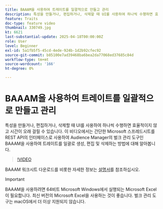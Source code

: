 ```yaml
---
title: BAAAM을 사용하여 트레이트를 일괄적으로 만들고 관리
description: 특성을 만들거나, 편집하거나, 삭제할 때 UI를 사용하여 하나씩 수행하면 효율적이지 않고 시간이 오래 걸릴 수 있습니다. 이 비디오에서는 간단한 Microsoft 스프레드시트를 REST API의 인터페이스로 사용하여 Audience Manager의 벌크 관리 도구인 BAAAM을 사용하여 트레이트를 일괄로 생성, 편집 및 삭제하는 방법에 대해 알아봅니다.
feature: Traits
doc-type: feature video
thumbnail: 330749.jpg
kt: 6621
last-substantial-update: 2025-04-18T00:00:00Z
role: User
level: Beginner
exl-id: 5a1fb5f5-45cd-4ede-924b-1d2b92cfec92
source-git-commit: b85100e7ad39468ba6bea2da77068ed37685c84d
workflow-type: tm+mt
source-wordcount: '166'
ht-degree: 0%

---
```


# BAAAM을 사용하여 트레이트를 일괄적으로 만들고 관리

특성을 만들거나, 편집하거나, 삭제할 때 UI를 사용하여 하나씩 수행하면 효율적이지 않고 시간이 오래 걸릴 수 있습니다. 이 비디오에서는 간단한 Microsoft 스프레드시트를 REST API의 인터페이스로 사용하여 Audience Manager의 벌크 관리 도구인 BAAAM을 사용하여 트레이트를 일괄로 생성, 편집 및 삭제하는 방법에 대해 알아봅니다.

>[!VIDEO](https://video.tv.adobe.com/v/344715/?quality=12&learn=on&captions=kor)

BAAAM 워크시트 다운로드를 비롯한 자세한 정보는 [설명서](https://experienceleague.adobe.com/docs/audience-manager/user-guide/reference/bulk-management-tools/bulk-management-intro.html?lang=ko#reference)를 참조하십시오.

>[!IMPORTANT]
>
>BAAAM을 사용하려면 64비트 Microsoft Windows에서 실행되는 Microsoft Excel이 필요합니다. 최신 버전의 Microsoft Excel을 사용하는 것이 좋습니다. 벌크 관리 도구는 macOS에서 더 이상 지원되지 않습니다.
